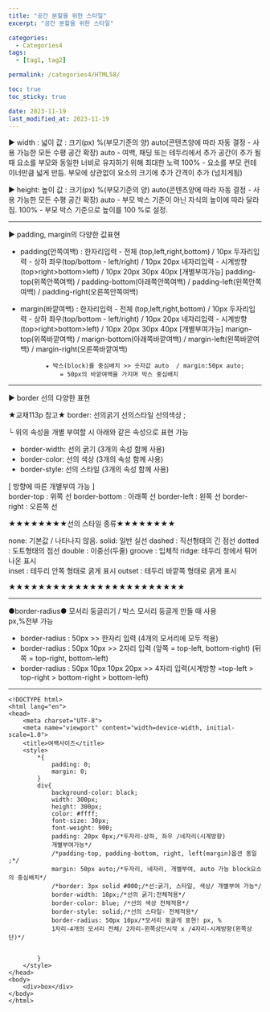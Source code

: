 ```yaml
---
title: "공간 분할을 위한 스타일"
excerpt: "공간 분할을 위한 스타일"

categories:
  - Categories4
tags:
  - [tag1, tag2]

permalink: /categories4/HTML58/

toc: true
toc_sticky: true

date: 2023-11-19
last_modified_at: 2023-11-19
---
```


▶ width : 넓이
값 : 크기(px)
%(부모기준의 양)
auto(콘텐츠양에 따라 자동 결정 - 사용 가능한 모든 수평 공간 확장)
auto - 여백, 패딩 또는 테두리에서 추가 공간이 추가 될 때 요소를 부모와 동일한 너비로 유지하기 위해 최대한 노력
100% - 요소를 부모 컨테이너만큼 넓게 만듬.
부모에 상관없이 요소의 크기에 추가 간격이 추가 (넘치게됨)

▶ height: 높이
값 : 크기(px)
%(부모기준의 양)
auto(콘텐츠양에 따라 자동 결정 - 사용 가능한 모든 수평 공간 확장)
auto - 부모 박스 기준이 아닌 자식의 높이에 따라 달라짐.
100% - 부모 박스 기준으로 높이를 100 %로 설정.

---

▶ padding, margin의 다양한 값표현

- padding(안쪽여백) : 한자리입력 - 전체 (top,left,right,bottom) / 10px
  두자리입력 - 상하 좌우(top/bottom - left/right) / 10px 20px
  네자리입력 - 시계방향(top>right>bottom>left) / 10px 20px 30px 40px
  [개별부여가능]
  padding-top(위쪽안쪽여백) / padding-bottom(아래쪽안쪽여백) / padding-left(왼쪽안쪽여백) / padding-right(오른쪽안쪽여백)

- margin(바깥여백) : 한자리입력 - 전체 (top,left,right,bottom) / 10px
  두자리입력 - 상하 좌우(top/bottom - left/right) / 10px 20px
  네자리입력 - 시계방향(top>right>bottom>left) / 10px 20px 30px 40px
  [개별부여가능]
  marign-top(위쪽바깥여백) / marign-bottom(아래쪽바깥여백) / margin-left(왼쪽바깥여백) / margin-right(오른쪽바깥여백)

             ★ 박스(block)를 중심배치 >> 숫자값 auto  / margin:50px auto;
                 = 50px의 바깥여백을 가지며 박스 중심배치

---

▶ border 선의 다양한 표현

★교재113p 참고★
border: 선의굵기 선의스타일 선의색상 ;

└ 위의 속성을 개별 부여할 시 아래와 같은 속성으로 표현 가능

- border-width: 선의 굵기 (3개의 속성 함께 사용)
- border-color: 선의 색상 (3개의 속성 함께 사용)
- border-style: 선의 스타일 (3개의 속성 함께 사용)

[ 방향에 따른 개별부여 가능 ]  
 border-top : 위쪽 선
border-bottom : 아래쪽 선
border-left : 왼쪽 선
border-right : 오른쪽 선

★★★★★★★★선의 스타일 종류★★★★★★★★

none: 기본값 / 나타나지 않음.
solid: 일반 실선
dashed : 직선형태의 긴 점선
dotted : 도트형태의 점선
double : 이중선(두줄)
groove : 입체적
ridge: 테두리 창에서 튀어나온 표시  
 inset : 테두리 안쪽 형태로 굵게 표시
outset : 테두리 바깥쪽 형태로 굵게 표시

★★★★★★★★★★★★★★★★★★★★★★★★

---

●border-radius●
모서리 둥글리기 / 박스 모서리 둥글게 만들 때 사용  
 px,%전부 가능

- border-radius : 50px >> 한자리 입력 (4개의 모서리에 모두 적용)
- border-radius : 50px 10px >> 2자리 입력 (앞쪽 = top-left, bottom-right) (뒤쪽 = top-right, bottom-left)
- border-radius : 50px 10px 10px 20px >> 4자리 입력(시계방향 =top-left > top-right > bottom-right > bottom-left)

---

```
<!DOCTYPE html>
<html lang="en">
<head>
    <meta charset="UTF-8">
    <meta name="viewport" content="width=device-width, initial-scale=1.0">
    <title>여백사이즈</title>
    <style>
        *{
            padding: 0;
            margin: 0;
        }
        div{
            background-color: black;
            width: 300px;
            height: 300px;
            color: #ffff;
            font-size: 30px;
            font-weight: 900;
            padding: 20px 0px;/*두자리-상하, 좌우 /네자리(시계방향)
            개별부여가능*/
            /*padding-top, padding-bottom, right, left(margin)옵션 동일 ;*/
            margin: 50px auto;/*두자리, 네자리, 개별부여, auto 가능 block요소의 중심배치*/
            /*border: 3px solid #000;/*선:굵기, 스타일, 색상/ 개별부여 가능*/
            border-width: 10px;/*선의 굵기:전체적용*/
            border-color: blue; /*선의 색상 전체적용*/
            border-style: solid;/*선의 스타일- 전체적용*/
            border-radius: 50px 10px/*모서리 둥글게 표현! px, %
            1자리-4개의 모서리 전체/ 2자리-왼쪽상단시작 x /4자리-시계방향(왼쪽상단)*/


        }
    </style>
</head>
<body>
    <div>box</div>
</body>
</html>
```
